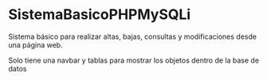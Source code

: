 # SistemaBasicoPHPMySQLi
Sistema básico para realizar altas, bajas, consultas y modificaciones desde una página web.

Solo tiene una navbar y tablas para mostrar los objetos dentro de la base de datos
